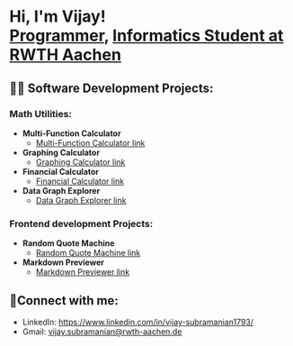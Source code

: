 <h1>Hi, I'm Vijay! <br/><a href="https://github.com/VijSub">Programmer</a>, <a href="https://www.linkedin.com/in/vijay-s-880a30218/">Informatics Student at RWTH Aachen</a></h1>

<h2>👨‍💻 Software Development Projects: </h2>

<h3>Math Utilities:</h3>

- <b>Multi-Function Calculator</b>
  - [Multi-Function Calculator link](https://github.com/VijSub/Multi-Function_Calculator)
- <b>Graphing Calculator</b>
  - [Graphing Calculator link](https://github.com/VijSub/Graphing_Calculator)
- <b>Financial Calculator</b>
  - [Financial Calculator link](https://github.com/VijSub/Financial_Calculator)
- <b>Data Graph Explorer</b>
  - [Data Graph Explorer link](https://github.com/VijSub/Data_Graph_Explorer)
 
<h3>Frontend development Projects:</h3>

- <b>Random Quote Machine</b>
  - [Random Quote Machine link](https://github.com/VijSub/Random_Quote_Machine)
- <b>Markdown Previewer</b>
  - [Markdown Previewer link](https://vijay-markdown-previewer.netlify.app/)
 
 <h2>🤳Connect with me:</h2>
 
- LinkedIn: https://www.linkedin.com/in/vijay-subramanian1793/
- Gmail: vijay.subramanian@rwth-aachen.de


